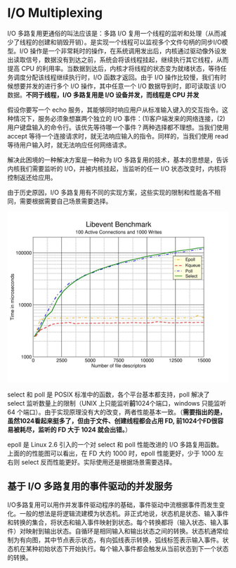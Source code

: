 # I/O Multiplexing

I/O 多路复用更通俗的叫法应该是：多路 I/O 复用一个线程的监听和处理（从而减少了线程的创建和销毁开销）。是实现一个线程可以监视多个文件句柄的同步I/O模型。I/O 操作是一个非常耗时的操作，在系统调用发出后，内核通过驱动像外设发出读取信号，数据没有到达之前，系统会将该线程挂起，继续执行其它线程，从而提高 CPU 的利用率。当数据到达后，内核才将线程的状态变为就绪状态，等待任务调度分配该线程继续执行时，I/O 函数才返回。由于 I/O 操作比较慢，我们有时候想要并发的进行多个 I/O 操作，其中任意一个 I/O 数据导到时，即可读取该 I/O 数据。**不同于线程，I/O 多路复用是 I/O 设备并发，而线程是 CPU 并发**

假设你要写一个 echo 服务，其能够同时响应用户从标准输入键入的交互指令。这种情况下，服务必须象想赢两个独立的 I/O 事件：(1)客户端发来的网络连接，(2)用户键盘输入的命令行。该优先等待哪一个事件？两种选择都不理想。当我们使用 accept 等待一个连接请求时，就无法响应输入的指令。同样的，当我们使用 read 等待用户输入时，就无法响应任何网络请求。

解决此困境的一种解决方案是一种称为 I/O 多路复用的技术，基本的思想是，告诉内核我们需要监听的 I/O，并被内核挂起，当监听的任一 I/O 状态改变时，内核将控制返还给应用。

由于历史原因，I/O 多路复用有不同的实现方案，这些实现的限制和性能各不相同，需要根据需要自己场景需要选择。

![Benchmark of I/O multiplexing](README_img/benchmark_of_io_multiplexing.jpeg)

select 和 poll 是 POSIX 标准中的函数，各个平台基本都支持，poll 解决了 select 监听数量上的限制（UNIX 上只能监听**前**1024个端口，windows 只能监听 64 个端口）。由于实现原理没有大的改变，两者性能基本一致。（**需要指出的是，虽然1024看起来挺多了，但由于文件、创建线程都会占用 FD, 前1024个FD很容易被耗尽，监听的 FD 大于 1024 就会出错。**）

epoll 是 Linux 2.6 引入的一个对 select 和 poll 性能改进的 I/O 多路复用函数。上面的的性能图可以看出，在 FD 大约 1000 时，epoll 性能更好，少于 1000 左右则 select 反而性能更好。实际使用还是根据场景需要选择。



## 基于 I/O 多路复用的事件驱动的并发服务

I/O多路复用可以用作并发事件驱动程序的基础，事件驱动中流根据事件而发生变化。一般的想法是将逻辑流建模为状态机。非正式地说，状态机是状态、输入事件和转换的集合，将状态和输入事件映射到状态。每个转换都将（输入状态、输入事件）对映射到输出状态。自循环是相同输入和输出状态之间的转换。状态机通常绘制为有向图，其中节点表示状态，有向弧线表示转换，弧线标签表示输入事件。状态机在某种初始状态下开始执行。每个输入事件都会触发从当前状态到下一个状态的转换。
